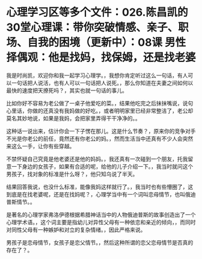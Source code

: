 # 心理学习区等多个文件：026.陈昌凯的30堂心理课：带你突破情感、亲子、职场、自我的困境（更新中）：08课 男性择偶观：他是找妈，找保姆，还是找老婆

我是时尚凯，欢迎你和我一起学习心理学。，我想你肯定听过这么一句话，有人可以一句话把人说活，也有人可以一句话把人说死。，那么你知道在夫妻之间如何以最快的速度把天撩死吗？，其实也就一句话的事儿。

比如你好不容易为老公做了一桌子他爱吃的菜。，结果他吃完之后抹抹嘴说，说句心里话，你做的还真没有我妈做的好吃。，或者明明家里已经非常整洁了，老公却莫名其妙地说，如果是我妈，会把家里弄得干干净净的。。

这种话一说出来，估计你会一下子愣在那儿。这是什么节奏？，原来你的竞争对手不光是你老公的前任，竟然还有你老公的妈。，然而生活当中还真有不少人会突然来这么一手，让你有些穿越。

不禁怀疑自己究竟是他老婆还是他的妈妈。，我还真有一次碰到一个朋友，托我留意一下身边的女孩子，如果有合适的呢，给他的儿子介绍一下。，我当时就问这个男孩子，找对象的标准是什么呀？，他只知乌说了半天。

结果回答我说，也没什么标准，能像我妈这样就行了。，我当时也有些懵圈了，这到底是在找老婆呢，还是在找妈呢？，心理学当中有一个词叫恋母情节，也叫俄迪普斯情节。。

是著名的心理学家弗洛伊德根据希腊神话当中的人物俄迪普斯的故事创造出了一个心理学术语。，这个词主要是指幼儿对异性父母有一种依恋和亲近的倾向，，而同时对同性父母有一种嫉妒和对立的复杂情绪。，因此严格来说。

男孩子是恋母情节，女孩子是恋父情节。，然后这种所谓的恋父恋母情节是否真的存在了？。